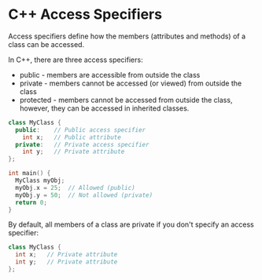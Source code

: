 # C++ Access Specifiers

Access specifiers define how the members (attributes and methods) of a class can be accessed.

In C++, there are three access specifiers:

- public - members are accessible from outside the class
- private - members cannot be accessed (or viewed) from outside the class
- protected - members cannot be accessed from outside the class, however, they can be accessed in inherited classes.

~~~C++
class MyClass {
  public:    // Public access specifier
    int x;   // Public attribute
  private:   // Private access specifier
    int y;   // Private attribute
};

int main() {
  MyClass myObj;
  myObj.x = 25;  // Allowed (public)
  myObj.y = 50;  // Not allowed (private)
  return 0;
}
~~~

By default, all members of a class are private if you don't specify an access specifier:

~~~C++
class MyClass {
  int x;   // Private attribute
  int y;   // Private attribute
};
~~~
